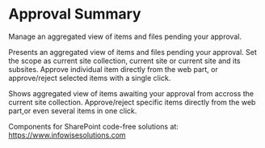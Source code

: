 # Approval Summary
Manage an aggregated view of items and files pending your approval.

Presents an aggregated view of items and files pending your approval.
Set the scope as current site collection, current site or current site and its subsites.
Approve individual item directly from the web part, or approve/reject selected items with a single click.

Shows aggregated view of items awaiting your approval from accross the current site collection. 
Approve/reject specific items directly from the web part,or even several items in one click.

Components for SharePoint code-free solutions at: https://www.infowisesolutions.com
